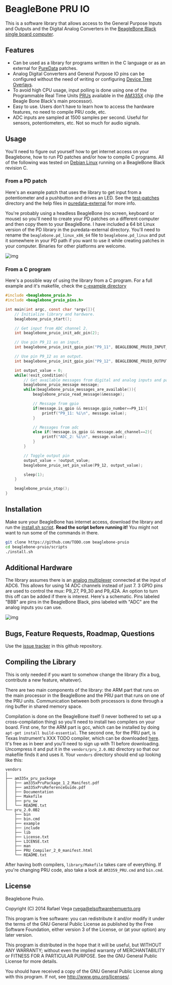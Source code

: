 # BeagleBone PRU IO

This is a software library that allows access to the General Purpose Inputs and Outputs and the Digital Analog Converters in the [BeagleBone Black single board computer](http://beagleboard.org/black).  

## Features

* Can be used as a library for programs written in the C language or as an external for [PureData](http://puredata.info) patches.
* Analog Digital Converters and General Purpose IO pins can be configured without the need of writing or configuring [Device Tree Overlays](https://learn.adafruit.com/introduction-to-the-beaglebone-black-device-tree?view=all).
* To avoid high CPU usage, input polling is done using one of the Programmable Real Time Units [PRUs](https://github.com/beagleboard/am335x_pru_package/blob/master/Documentation/01-AM335x_PRU_ICSS_Overview.pdf?raw=true) available in the [AM335X](http://www.ti.com/product/am3358) chip (the Beagle Bone Black's main processor).
* Easy to use. Users don't have to learn how to access the hardware features, no need to compile PRU code, etc.
* ADC inputs are sampled at 1500 samples per second. Useful for sensors, potentiometers, etc. Not so much for audio signals.

## Usage

You'll need to figure out yourself how to get internet access on your Beaglebone, how to run PD patches and/or how to compile C programs. All of the following was tested on [Debian Linux](http://beagleboard.org/latest-images) running on a BeagleBone Black revision C.
 
### From a PD patch

Here's an example patch that uses the library to get input from a potentiometer and a pushbutton and drives an LED. See the [test-patches](https://TODO.com) directory and the help files in [puredata-external](https://TODO.com) for more info.

You're probably using a headless BeagleBone (no screen, keyboard or mouse) so you'll need to create your PD patches on a different computer and then copy them to your BeagleBone. I have included a 64 bit Linux version of the PD library in the puredata-external directory. You'll need to rename the `beaglebone.pd_linux_x86_64` file to `beaglebone.pd_linux` and put it somewhere in your PD path if you want to use it while creating patches in your computer. Binaries for other platforms are welcome.

![img](docs/simple-synth-beagle.png)

### From a C program

Here's a possible way of using the library from a C program. For a full example and it's makefile, check the [c-example directory](http://TODO.com)

```C
#include <beaglebone_pruio.h>
#include <beaglebone_pruio_pins.h>

int main(int argc, const char *argv[]){
    // Initialize library and hardware.
    beaglebone_pruio_start();

    // Get input from ADC channel 2.
    int beaglebone_pruio_init_adc_pin(2); 

    // Use pin P9_11 as an input.
    int beaglebone_pruio_init_gpio_pin("P9_11", BEAGLEBONE_PRUIO_INPUT_MODE); 

    // Use pin P9_12 as an output.
    int beaglebone_pruio_init_gpio_pin("P9_12", BEAGLEBONE_PRUIO_OUTPUT_MODE);

    int output_value = 0;
    while(!exit_condition){
        // Get available messages from digital and analog inputs and parse them:
        beaglebone_pruio_message message;
        while(beaglebone_pruio_messages_are_available()){
            beaglebone_pruio_read_message(&message);

            // Message from gpio
            if(message.is_gpio && message.gpio_number==P9_11){
                printf("P9_11: %i\n", message.value);
            }

            // Messages from adc
            else if(!message.is_gpio && message.adc_channel==2){
                printf("ADC_2: %i\n", message.value);
            }
        }

        // Toggle output pin
        output_value = !output_value;
        beaglebone_pruio_set_pin_value(P9_12, output_value); 

        sleep(1);
    }

    beaglebone_pruio_stop();
}
```

## Installation

Make sure your BeagleBone has internet access, download the library and run the [install.sh script](http://TODO.com). __Read the script before running it!__ You might not want to run some of the commands in there.

```Bash
git clone https://github.com/TODO.com beaglebone-pruio
cd beaglebone-pruio/scripts
./install.sh
```

## Additional Hardware

The library assumes there is an [analog multiplexer](http://www.ti.com/lit/ds/symlink/cd4051b.pdf) connected at the input of ADC6. This allows for using 14 ADC channels instead of just 7. 3 GPIO pins are used to control the mux: P9_27, P9_30 and P9_42A. An option to turn this off can be added if there is interest. Here's a schematic. Pins labeled "BBB" are pins in the BeagleBone Black, pins labeled with "ADC" are the analog inputs you can use.

![img](docs/mux-schematic.png)

## Bugs, Feature Requests, Roadmap, Questions

Use the [issue tracker](https://TODO.com) in this github repository.

## Compiling the Library

This is only needed if you want to somehow change the library (fix a bug, contribute a new feature, whatever).

There are two main components of the library: the ARM part that runs on the main processor in the BeagleBone and the PRU part that runs on one of the PRU units. Communication between both processors is done through a ring buffer in shared memory space. 

Compilation is done on the BeagleBone itself (I never bothered to set up a cross-compilation thing) so you'll need to install two compilers on your board. First one, for the ARM part is gcc, which can be installed by doing `apt-get install build-essential`. The second one, for the PRU part, is Texas Instrument's XXX TODO compiler, which can be downloaded [here](http://software-dl.ti.com/codegen/non-esd/downloads/beta.html). It's free as in beer and you'll need to sign up with TI before downloading. Uncompress it and put it in the `vendors/pru_2.0.0B2` directory so that our makefile finds it and uses it. Your `vendors` directory should end up looking like this:

```
vendors
│ 
├── am335x_pru_package
│   ├── am335xPruPackage_1_2_Manifest.pdf
│   ├── am335xPruReferenceGuide.pdf
│   ├── Documentation
│   ├── Makefile
│   ├── pru_sw
│   └── README.txt
└── pru_2.0.0B2
    ├── bin
    ├── bin.cmd
    ├── example
    ├── include
    ├── lib
    ├── License.txt
    ├── LICENSE.txt
    ├── man
    ├── PRU_Compiler_2_0_manifest.html
    └── README.txt
```

After having both compilers, `library/Makefile` takes care of everything. If you're changing PRU code, also take a look at `AM3359_PRU.cmd` and `bin.cmd`.

## License

Beaglebone Pruio.

Copyright (C) 2014 Rafael Vega <rvega@elsoftwarehemuerto.org>

This program is free software: you can redistribute it and/or modify it under the terms of the GNU General Public License as published by the Free Software Foundation, either version 3 of the License, or (at your option) any later version.  

This program is distributed in the hope that it will be useful, but WITHOUT ANY WARRANTY; without even the implied warranty of MERCHANTABILITY or FITNESS FOR A PARTICULAR PURPOSE.  See the GNU General Public License for more details.

You should have received a copy of the GNU General Public License along with this program.  If not, see <http://www.gnu.org/licenses/>.

